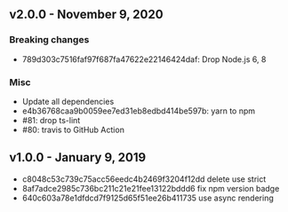 
## v2.0.0 - November 9, 2020

### Breaking changes

* 789d303c7516faf97f687fa47622e22146424daf: Drop Node.js 6, 8

### Misc

* Update all dependencies
* e4b36768caa9b0059ee7ed31eb8edbd414be597b: yarn to npm
* #81: drop ts-lint
* #80: travis to GitHub Action

## v1.0.0 - January 9, 2019

* c8048c53c739c75acc56eedc4b2469f3204f12dd delete use strict
* 8af7adce2985c736bc211c21e21fee13122bddd6 fix npm version badge
* 640c603a78e1dfdcd7f9125d65f51ee26b411735 use async rendering
